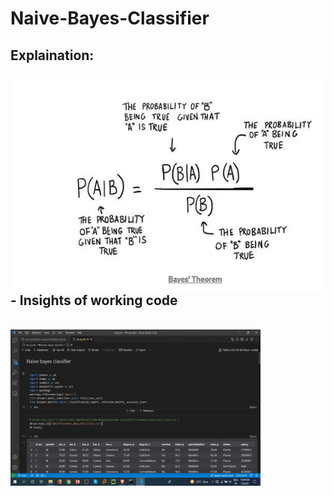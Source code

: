 # Naive-Bayes-Classifier

## Explaination:

 <img align="left" alt="GIF" src="https://github.com/HotuRam/Naive-Bayes-Classifier/blob/main/images/Screenshot%20(365).png?raw=true" width="600" height="350" />
 <br />
 <br />
 <br />
 <br />
 <br />
 <br />
 <br />
 <br />
 <br />
 <br />
 <br />
 <br />
 <br />
<br />
<br />



## - Insights of working code


<br />

 <img align="left" alt="GIF" src="https://github.com/HotuRam/Naive-Bayes-Classifier/blob/main/images/Webp.net-gifmaker.gif?raw=true" width="400" height="250" />

